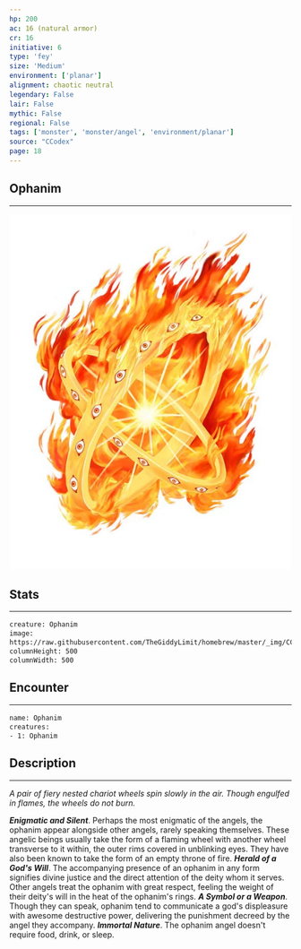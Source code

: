 ```yaml
---
hp: 200
ac: 16 (natural armor)
cr: 16
initiative: 6
type: 'fey'    
size: 'Medium'
environment: ['planar']
alignment: chaotic neutral
legendary: False
lair: False
mythic: False
regional: False
tags: ['monster', 'monster/angel', 'environment/planar']
source: "CCodex"
page: 18
---
```


## Ophanim
---

![|600](https://raw.githubusercontent.com/TheGiddyLimit/homebrew/master/_img/CCodex/angelophanim.jpg)

## Stats
---

```statblock
creature: Ophanim
image: https://raw.githubusercontent.com/TheGiddyLimit/homebrew/master/_img/CCodex/angelophanim_token.png
columnHeight: 500
columnWidth: 500
```

## Encounter
---

```encounter-table
name: Ophanim
creatures:
- 1: Ophanim
```

## Description
---
_A pair of fiery nested chariot wheels spin slowly in the air. Though engulfed in flames, the wheels do not burn._

**_Enigmatic and Silent_**. Perhaps the most enigmatic of the angels, the ophanim appear alongside other angels, rarely speaking themselves. These angelic beings usually take the form of a flaming wheel with another wheel transverse to it within, the outer rims covered in unblinking eyes. They have also been known to take the form of an empty throne of fire.
**_Herald of a God's Will_**. The accompanying presence of an ophanim in any form signifies divine justice and the direct attention of the deity whom it serves. Other angels treat the ophanim with great respect, feeling the weight of their deity's will in the heat of the ophanim's rings.
**_A Symbol or a Weapon_**. Though they can speak, ophanim tend to communicate a god's displeasure with awesome destructive power, delivering the punishment decreed by the angel they accompany.
**_Immortal Nature_**. The ophanim angel doesn't require food, drink, or sleep.




